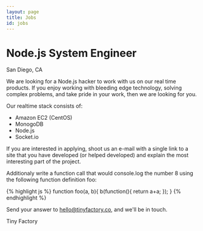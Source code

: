 ```yaml
---
layout: page
title: Jobs
id: jobs
---
```


# Node.js System Engineer
San Diego, CA

We are looking for a Node.js hacker to work with us on our real time products.  If you enjoy working with bleeding edge technology, solving complex problems, and take pride in your work, then we are looking for you.  

Our realtime stack consists of:

- Amazon EC2 (CentOS)
- MonogoDB
- Node.js
- Socket.io

If you are interested in applying, shoot us an e-mail with a single link to a site that you have developed (or helped developed) and explain the most interesting part of the project.  

Additionaly write a function call that would console.log the number 8 using the following function definition foo:

{% highlight js %}
function foo(a, b){
	b(function(){
		return a+a;
	});
}
{% endhighlight %}

Send your answer to [hello@tinyfactory.co](mailto:hello@tinyfactory.co), and we'll be in touch.

Tiny Factory 